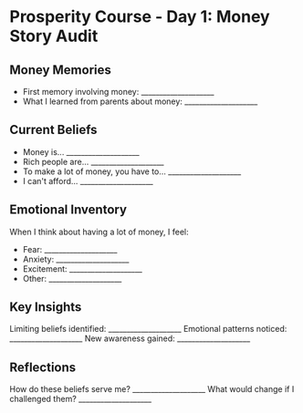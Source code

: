 # Prosperity Course - Day 1: Money Story Audit

## Money Memories
- First memory involving money: ____________________
- What I learned from parents about money: ____________________

## Current Beliefs
- Money is... ____________________
- Rich people are... ____________________
- To make a lot of money, you have to... ____________________
- I can't afford... ____________________

## Emotional Inventory
When I think about having a lot of money, I feel:
- Fear: ____________________
- Anxiety: ____________________
- Excitement: ____________________
- Other: ____________________

## Key Insights
Limiting beliefs identified: ____________________
Emotional patterns noticed: ____________________
New awareness gained: ____________________

## Reflections
How do these beliefs serve me? ____________________
What would change if I challenged them? ____________________